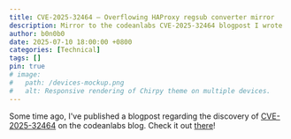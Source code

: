 ```yaml
---
title: CVE-2025-32464 – Overflowing HAProxy regsub converter mirror
description: Mirror to the codeanlabs CVE-2025-32464 blogpost I wrote
author: b0n0b0
date: 2025-07-10 18:00:00 +0800
categories: [Technical]
tags: []
pin: true
# image:
#   path: /devices-mockup.png
#   alt: Responsive rendering of Chirpy theme on multiple devices.
---
```

Some time ago, I've published a blogpost regarding the discovery of [CVE-2025-32464](https://nvd.nist.gov/vuln/detail/CVE-2025-32464) on the codeanlabs blog.
Check it out [there](https://codeanlabs.com/blog/research/cve-2025-32464-overflowing-haproxy-regsub-converter/)!